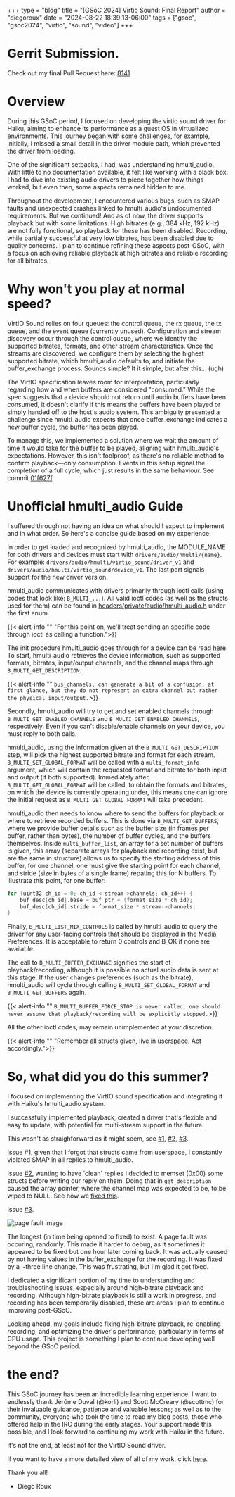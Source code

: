 +++
type = "blog"
title = "[GSoC 2024] Virtio Sound: Final Report"
author = "diegoroux"
date = "2024-08-22 18:39:13-06:00"
tags = ["gsoc", "gsoc2024", "virtio", "sound", "video"]
+++

# Gerrit Submission.
Check out my final Pull Request here: [8141](https://review.haiku-os.org/c/haiku/+/8141)

# Overview
During this GSoC period, I focused on developing the virtio sound driver for Haiku,
aiming to enhance its performance as a guest OS in virtualized environments.
This journey began with some challenges, for example, initially, I missed a small
detail in the driver module path, which prevented the driver from loading.

One of the significant setbacks, I had, was understanding hmulti_audio.
With little to no documentation available, it felt like working with a black box.
I had to dive into existing audio drivers to piece together how things worked, but
even then, some aspects remained hidden to me.

Throughout the development, I encountered various bugs, such as SMAP faults and
unexpected crashes linked to hmulti_audio's undocumented requirements. But we
continued! And as of now, the driver supports playback but with some limitations.
High bitrates (e.g., 384 kHz, 192 kHz) are not fully functional, so playback for these
has been disabled. Recording, while partially successful at very low bitrates, has been
disabled due to quality concerns. I plan to continue refining these aspects post-GSoC,
with a focus on achieving reliable playback at high bitrates and reliable recording for 
all bitrates.

# Why won't you play at normal speed?
VirtIO Sound relies on four queues: the control queue, the rx queue, the tx queue,
and the event queue (currently unused). Configuration and stream discovery occur
through the control queue, where we identify the supported bitrates, formats, and
other stream characteristics. Once the streams are discovered, we configure them by
selecting the highest supported bitrate, which hmulti_audio defaults to, and initiate
the buffer_exchange process. Sounds simple? It it simple, but after this... (ugh)

The VirtIO specification leaves room for interpretation, particularly regarding how
and when buffers are considered "consumed." While the spec suggests that a device should
not return until audio buffers have been consumed, it doesn't clarify if this means the
buffers have been played or simply handed off to the host's audio system.
This ambiguity presented a challenge since hmulti_audio expects that once buffer_exchange
indicates a new buffer cycle, the buffer has been played.

To manage this, we implemented a solution where we wait the amount of time it would take
for the buffer to be played, aligning with hmulti_audio's expectations.
However, this isn't foolproof, as there's no reliable method to confirm playback—only
consumption. Events in this setup signal the completion of a full cycle, which just
results in the same behaviour. See commit [01f627f](https://github.com/diegoroux/haiku/commit/01f627fcd2c7994103431aa5dc3e5faf631cbe88).

# Unofficial hmulti_audio Guide
I suffered through not having an idea on what should I expect to
implement and in what order. So here's a concise guide based on my experience:

In order to get loaded and recognized by hmulti_audio, the MODULE_NAME for both drivers
and devices must start with `drivers/audio/hmulti/{name}`. For example:
`drivers/audio/hmulti/virtio_sound/driver_v1` and `drivers/audio/hmulti/virtio_sound/device_v1`.
The last part signals support for the new driver version.

hmulti_audio communicates with drivers primarily through ioctl calls (using codes that
look like: `B_MULTI_...`). All valid ioctl codes (as well as the structs used for them) can
be found in [headers/private/audio/hmulti_audio.h](https://github.com/haiku/haiku/blob/master/headers/private/audio/hmulti_audio.h) under the first enum.

{{< alert-info ""
"For this point on, we'll treat sending an specific code through ioctl as calling a function.">}}

The init procedure hmulti_audio goes through for a device can be read [here](https://github.com/haiku/haiku/blob/master/src/add-ons/media/media-add-ons/multi_audio/MultiAudioDevice.cpp#L118). 
To start, hmulti_audio retrieves the device information, such as supported formats, bitrates,
input/output channels, and the channel maps through `B_MULTI_GET_DESCRIPTION`.

{{< alert-info ""
`bus_channels, can generate a bit of a confusion, at first glance, but they do not represent an
extra channel but rather the physical input/output.`>}}

Secondly, hmulti_audio will try to get and set enabled channels through `B_MULTI_GET_ENABLED_CHANNELS`
and `B_MULTI_GET_ENABLED_CHANNELS`, respectively. Even if you can't disable/enable channels on your
device, you must reply to both calls.

hmulti_audio, using the information given at the `B_MULTI_GET_DESCRIPTION` step, will pick
the highest supported bitrate and format for each stream. `B_MULTI_SET_GLOBAL_FORMAT` will
be called with a `multi_format_info` argument, which will contain the requested format and
bitrate for both input and output (if both supported). Immediately after, `B_MULTI_GET_GLOBAL_FORMAT`
will be called, to obtain the formats and bitrates, on which the device is currently
operating under, this means one can ignore the initial request as `B_MULTI_GET_GLOBAL_FORMAT`
will take precedent.

hmulti_audio then needs to know where to send the buffers for playback or where to retrieve
recorded buffers. This is done via `B_MULTI_GET_BUFFERS`, where we provide buffer details such
as the buffer size (in frames per buffer, rather than bytes), the number of buffer cycles,
and the buffers themselves. Inside `multi_buffer_list`, an array for a set number of buffers
is given, this array (separate arrays for playback and recording exist, but are the same
in structure) allows us to specify the starting address of this buffer, for one channel,
one must give the starting point for each channel, and stride (size in bytes of a single frame)
repating this for N buffers. To illustrate this point, for one buffer:
```c
for (uint32 ch_id = 0; ch_id < stream->channels; ch_id++) {
    buf_desc[ch_id].base = buf_ptr + (format_size * ch_id);
    buf_desc[ch_id].stride = format_size * stream->channels;
}
```

Finally, `B_MULTI_LIST_MIX_CONTROLS` is called by hmulti_audio to query the driver
for any user-facing controls that should be displayed in the Media Preferences. It is
acceptable to return 0 controls and B_OK if none are available.

The call to `B_MULTI_BUFFER_EXCHANGE` signifies the start of playback/recording,
although it is possible no actual audio data is sent at this stage. If the user
changes preferences (such as the bitrate), hmulti_audio will cycle through calling
`B_MULTI_SET_GLOBAL_FORMAT` and `B_MULTI_GET_BUFFERS` again. 

{{< alert-info ""
`B_MULTI_BUFFER_FORCE_STOP is never called, one should never assume that
playback/recording will be explicitly stopped.`>}}

All the other ioctl codes, may remain unimplemented at your discretion.

{{< alert-info ""
"Remember all structs given, live in userspace. Act accordingly.">}}

# So, what did you do this summer?
I focused on implementing the VirtIO sound specification and
integrating it with Haiku's hmulti_audio system.

I successfully implemented playback, created a driver that's flexible and easy
to update, with potential for multi-stream support in the future.

This wasn't as straighforward as it might seem, see [#1](https://github.com/diegoroux/haiku/issues/1),
[#2](https://github.com/diegoroux/haiku/issues/2), [#3](https://github.com/diegoroux/haiku/issues/3).

Issue [#1](https://github.com/diegoroux/haiku/issues/1), given that I forgot
that structs came from userspace, I constantly violated SMAP in all replies
to hmulti_audio.

Issue [#2](https://github.com/diegoroux/haiku/issues/2), wanting to have 'clean'
replies I decided to memset (0x00) some structs before writing our reply on them. Doing
that in `get_description` caused the array pointer, where the channel map was 
expected to be, to be wiped to NULL. See how we [fixed this](https://github.com/diegoroux/haiku/commit/b3a98e80c4b5b05d331d0b4b6ad1dcc14d1e58d6).

Issue [#3](https://github.com/diegoroux/haiku/issues/3). 

![page fault image](../page_fault.png)

The longest (in time being opened to fixed) to exist. A page fault was occuring, randomly.
This made it harder to debug, as it sometimes it appeared to be fixed but one hour later
coming back. It was actually caused by not having values in the buffer_exchange for 
the recording. It was fixed by a ~three line change. This was frustrating, but I'm
glad it got fixed.

I dedicated a significant portion of my time to understanding and troubleshooting issues,
especially around high-bitrate playback and recording. Although high-bitrate playback is
still a work in progress, and recording has been temporarily disabled, these are areas
I plan to continue improving post-GSoC.

Looking ahead, my goals include fixing high-bitrate playback, re-enabling recording,
and optimizing the driver's performance, particularly in terms of CPU usage.
This project is something I plan to continue developing well beyond the GSoC period.

# the end?
This GSoC journey has been an incredible learning experience.
I want to endlessly thank Jérôme Duval (@korli) and Scott McCreary (@scottmc) for their
invaluable guidance, patience and valuable lessons; as well as to the community, everyone who
took the time to read my blog posts, those who offered help in the IRC during the early stages.
Your support made this possible, and I look forward to continuing my work with Haiku
in the future.

It's not the end, at least not for the VirtIO Sound driver.

If you want to have a more detailed view of all of my work, click [here](https://github.com/diegoroux/haiku/pull/4).

Thank you all!
- Diego Roux

